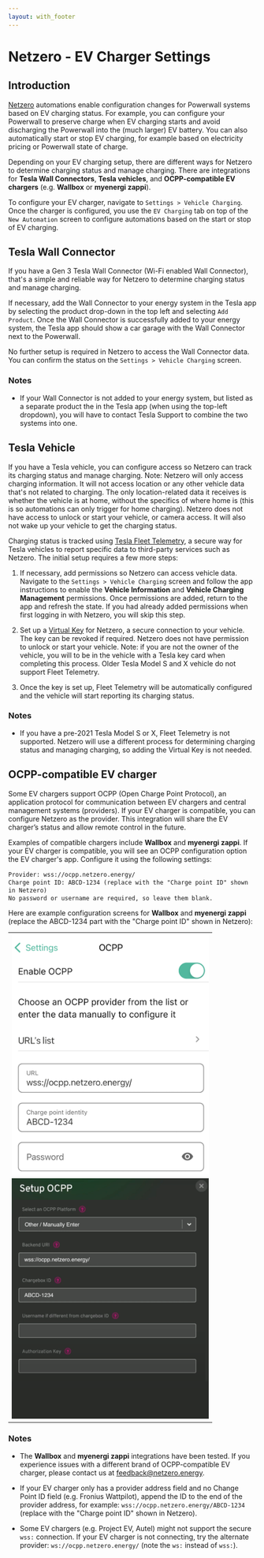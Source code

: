 ```yaml
---
layout: with_footer
---
```


# Netzero - EV Charger Settings

## Introduction

[Netzero](https://www.netzero.energy) automations enable configuration changes for Powerwall systems based
on EV charging status. For example, you can configure your Powerwall to preserve charge when EV charging
starts and avoid discharging the Powerwall into the (much larger) EV battery. You can also automatically
start or stop EV charging, for example based on electricity pricing or Powerwall state of charge.

Depending on your EV charging setup, there are different ways for Netzero to determine charging status and
manage charging. There are integrations for **Tesla Wall Connectors**, **Tesla vehicles**, and
**OCPP-compatible EV chargers** (e.g. **Wallbox** or **myenergi zappi**).

To configure your EV charger, navigate to `Settings > Vehicle Charging`. Once the charger is configured,
you use the `EV Charging` tab on top of the `New Automation` screen to configure automations based
on the start or stop of EV charging.

## Tesla Wall Connector

If you have a Gen 3 Tesla Wall Connector (Wi-Fi enabled Wall Connector), that's a simple and
reliable way for Netzero to determine charging status and manage charging.

If necessary, add the Wall Connector to your energy system in the Tesla app by selecting the product
drop-down in the top left and selecting `Add Product`. Once the Wall Connector is successfully added
to your energy system, the Tesla app should show a car garage with the Wall Connector next to the
Powerwall.

No further setup is required in Netzero to access the Wall Connector data. You can confirm the status
on the `Settings > Vehicle Charging` screen.

### Notes

- If your Wall Connector is not added to your energy system, but listed as a separate product the
  in the Tesla app (when using the top-left dropdown), you will have to contact Tesla Support to
  combine the two systems into one.

## Tesla Vehicle

If you have a Tesla vehicle, you can configure access so Netzero can track its charging status and
manage charging. Note: Netzero will only access charging information. It will not access location or
any other vehicle data that's not related to charging. The only location-related data it receives is
whether the vehicle is at home, without the specifics of where home is (this is so automations
can only trigger for home charging). Netzero does not have access to unlock or start your vehicle,
or camera access. It will also not wake up your vehicle to get the charging status.

Charging status is tracked using [Tesla Fleet Telemetry](https://developer.tesla.com/docs/fleet-api/fleet-telemetry),
a secure way for Tesla vehicles to report specific data to third-party services such as Netzero. The
initial setup requires a few more steps:

1. If necessary, add permissions so Netzero can access vehicle data. Navigate to the `Settings > Vehicle Charging`
screen and follow the app instructions to enable the **Vehicle Information** and
**Vehicle Charging Management** permissions. Once permissions are added, return to the app and refresh
the state. If you had already added permissions when first logging in with Netzero, you will skip this step.

2. Set up a [Virtual Key](https://www.tesla.com/_ak/api.netzeroapp.io) for Netzero, a secure connection
to your vehicle. The key can be revoked if required. Netzero does not have permission to unlock or
start your vehicle. Note: if you are not the owner of the vehicle, you will to be in the vehicle with
a Tesla key card when completing this process. Older Tesla Model S and X vehicle do not support
Fleet Telemetry.

3. Once the key is set up, Fleet Telemetry will be automatically configured and the vehicle will
start reporting its charging status.


### Notes

- If you have a pre-2021 Tesla Model S or X, Fleet Telemetry is not supported. Netzero will use a
  different process for determining charging status and managing charging, so adding the Virtual
  Key is not needed.


## OCPP-compatible EV charger

Some EV chargers support OCPP (Open Charge Point Protocol), an application protocol for communication
between EV chargers and central management systems (providers).  If your EV charger is compatible,
you can configure Netzero as the provider. This integration will share the EV charger’s status and
allow remote control in the future.

Examples of compatible chargers include **Wallbox** and **myenergi zappi**. If your EV charger is compatible,
you will see an OCPP configuration option the EV charger's app. Configure it using the following settings:

```
Provider: wss://ocpp.netzero.energy/
Charge point ID: ABCD-1234 (replace with the "Charge point ID" shown in Netzero)
No password or username are required, so leave them blank.
```

Here are example configuration screens for **Wallbox** and **myenergi zappi** (replace the ABCD-1234 part with the "Charge point ID" shown in Netzero):

<table>
  <tr>
    <td><img src="ocpp-wallbox.png" width="400" alt="Wallbox OCPP Configuration" /></td>
  </tr>
  <tr>
    <td><img src="ocpp-zappi.png" width="400" alt="zappi OCPP Configuration" /></td>
  </tr>
</table>


### Notes

- The **Wallbox** and **myenergi zappi** integrations have been tested. If you experience issues with a different
  brand of OCPP-compatible EV charger, please contact us at feedback@netzero.energy.

- If your EV charger only has a provider address field and no Change Point ID field (e.g. Fronius Wattpilot),
  append the ID to the end of the provider address, for example:
  `wss://ocpp.netzero.energy/ABCD-1234` (replace with the "Charge point ID" shown in Netzero).

- Some EV chargers (e.g. Project EV, Autel) might not support the secure `wss:` connection. If your EV charger
  is not connecting, try the alternate provider: `ws://ocpp.netzero.energy/` (note the `ws:` instead of `wss:`).
